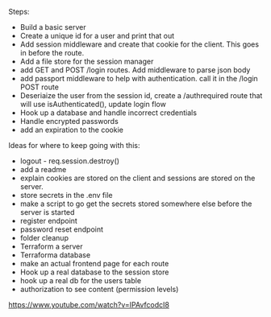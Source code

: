 Steps:
- Build a basic server
- Create a unique id for a user and print that out
- Add session middleware and create that cookie for the client.  This goes in before the route.
- Add a file store for the session manager
- add GET and POST /login routes.  Add middleware to parse json body
- add passport middleware to help with authentication.  call it in the /login POST route
- Deseriaize the user from the session id, create a /authrequired route that will use isAuthenticated(), update login flow
- Hook up a database and handle incorrect credentials
- Handle encrypted passwords
- add an expiration to the cookie


Ideas for where to keep going with this:
- logout - req.session.destroy()
- add a readme
- explain cookies are stored on the client and sessions are stored on the server.
- store secrets in the .env file
- make a script to go get the secrets stored somewhere else before the server is started
- register endpoint
- password reset endpoint
- folder cleanup
- Terraform a server
- Terraforma  database
- make an actual frontend page for each route
- Hook up a real database to the session store
- hook up a real db for the users table
- authorization to see content (permission levels)

https://www.youtube.com/watch?v=IPAvfcodcI8

